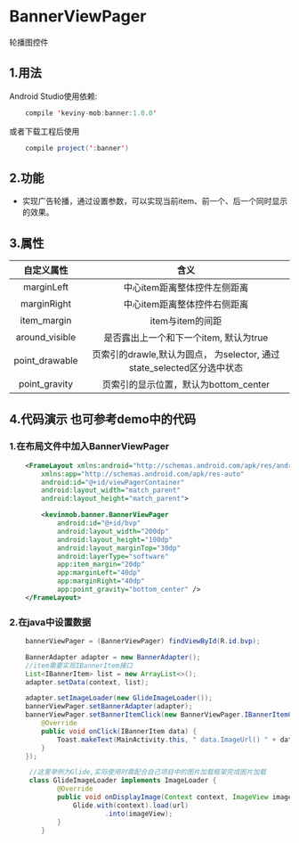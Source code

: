# BannerViewPager

轮播图控件


## 1.用法
Android Studio使用依赖:
```java
	compile 'keviny-mob:banner:1.0.0'
```
或者下载工程后使用
```java
    compile project(':banner')
```

## 2.功能
 * 实现广告轮播，通过设置参数，可以实现当前item、前一个、后一个同时显示的效果。

## 3.属性

<table>
  <tdead>
    <tr>
      <th align="center">自定义属性</th>
      <th align="center">含义</th>
    </tr>
  </tdead>
  <tbody>
    <tr>
      <td align="center">marginLeft</td>
      <td align="center">中心item距离整体控件左侧距离</td>
    </tr>
    <tr>
      <td align="center">marginRight</td>
      <td align="center">中心item距离整体控件右侧距离</td>
    </tr>
    <tr>
      <td align="center">item_margin</td>
      <td align="center">item与item的间距</td>
    </tr>
    <tr>
      <td align="center">around_visible</td>
      <td align="center">是否露出上一个和下一个item, 默认为true</td>
    </tr>
    <tr>
      <td align="center">point_drawable</td>
      <td align="center">页索引的drawle,默认为圆点， 为selector, 通过state_selected区分选中状态</td>
    </tr>
    <tr>
      <td align="center">point_gravity</td>
      <td align="center">页索引的显示位置，默认为bottom_center</td>
    </tr>
     </tbody>
</table>

## 4.代码演示 也可参考demo中的代码

### 1.在布局文件中加入BannerViewPager
```xml
	<FrameLayout xmlns:android="http://schemas.android.com/apk/res/android"
        xmlns:app="http://schemas.android.com/apk/res-auto"
        android:id="@+id/viewPagerContainer"
        android:layout_width="match_parent"
        android:layout_height="match_parent">

        <kevinmob.banner.BannerViewPager
            android:id="@+id/bvp"
            android:layout_width="200dp"
            android:layout_height="100dp"
            android:layout_marginTop="30dp"
            android:layerType="software"
            app:item_margin="20dp"
            app:marginLeft="40dp"
            app:marginRight="40dp"
            app:point_gravity="bottom_center" />
    </FrameLayout>
```

### 2.在java中设置数据
```java
    bannerViewPager = (BannerViewPager) findViewById(R.id.bvp);

    BannerAdapter adapter = new BannerAdapter();
    //item需要实现IBannerItem接口
    List<IBannerItem> list = new ArrayList<>();
    adapter.setData(context, list);

    adapter.setImageLoader(new GlideImageLoader());
    bannerViewPager.setBannerAdapter(adapter);
    bannerViewPager.setBannerItemClick(new BannerViewPager.IBannerItemClick() {
        @Override
        public void onClick(IBannerItem data) {
            Toast.makeText(MainActivity.this, " data.ImageUrl() " + data.ImageUrl(), Toast.LENGTH_SHORT).show();
        }
    });

     //这里举例为Glide,实际使用时需配合自己项目中的图片加载框架完成图片加载
     class GlideImageLoader implements ImageLoader {
            @Override
            public void onDisplayImage(Context context, ImageView imageView, String url) {
                Glide.with(context).load(url)
                        .into(imageView);
            }
        }
```
